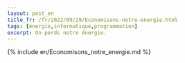 ```yaml
---
layout: post_en
title_fr: /fr/2022/09/29/Economisons-notre-energie.html
tags: [énergie,informatique,programmation] 
excerpt: On perds notre énergie.
---
```

{% include en/Economisons_notre_energie.md %}

